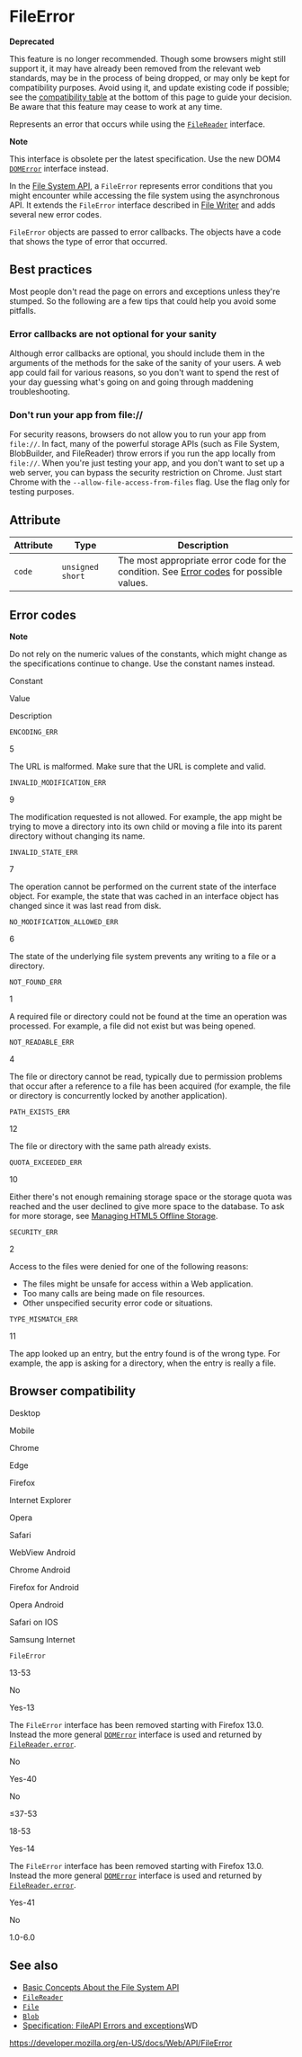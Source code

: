 # FileError

**Deprecated**

This feature is no longer recommended. Though some browsers might still support it, it may have already been removed from the relevant web standards, may be in the process of being dropped, or may only be kept for compatibility purposes. Avoid using it, and update existing code if possible; see the [compatibility table](#browser_compatibility) at the bottom of this page to guide your decision. Be aware that this feature may cease to work at any time.

Represents an error that occurs while using the [`FileReader`](filereader) interface.

**Note**

This interface is obsolete per the latest specification. Use the new DOM4 [`DOMError`](domerror) interface instead.

In the [File System API](file_and_directory_entries_api/introduction), a `FileError` represents error conditions that you might encounter while accessing the file system using the asynchronous API. It extends the `FileError` interface described in [File Writer](https://dev.w3.org/2009/dap/file-system/pub/FileSystem/#bib-FILE-WRITER) and adds several new error codes.

`FileError` objects are passed to error callbacks. The objects have a code that shows the type of error that occurred.

## Best practices

Most people don't read the page on errors and exceptions unless they're stumped. So the following are a few tips that could help you avoid some pitfalls.

### Error callbacks are not optional for your sanity

Although error callbacks are optional, you should include them in the arguments of the methods for the sake of the sanity of your users. A web app could fail for various reasons, so you don't want to spend the rest of your day guessing what's going on and going through maddening troubleshooting.

### Don't run your app from file://

For security reasons, browsers do not allow you to run your app from `file://`. In fact, many of the powerful storage APIs (such as File System, BlobBuilder, and FileReader) throw errors if you run the app locally from `file://`. When you're just testing your app, and you don't want to set up a web server, you can bypass the security restriction on Chrome. Just start Chrome with the `--allow-file-access-from-files` flag. Use the flag only for testing purposes.

## Attribute

<table><thead><tr class="header"><th>Attribute</th><th>Type</th><th>Description</th></tr></thead><tbody><tr class="odd"><td><span><code>code</code></span></td><td><code>unsigned short</code></td><td>The most appropriate error code for the condition. See <a href="#error_codes">Error codes</a> for possible values.</td></tr></tbody></table>

## Error codes

**Note**

Do not rely on the numeric values of the constants, which might change as the specifications continue to change. Use the constant names instead.

Constant

Value

Description

`ENCODING_ERR`

5

The URL is malformed. Make sure that the URL is complete and valid.

`INVALID_MODIFICATION_ERR`

9

The modification requested is not allowed. For example, the app might be trying to move a directory into its own child or moving a file into its parent directory without changing its name.

`INVALID_STATE_ERR`

7

The operation cannot be performed on the current state of the interface object. For example, the state that was cached in an interface object has changed since it was last read from disk.

`NO_MODIFICATION_ALLOWED_ERR`

6

The state of the underlying file system prevents any writing to a file or a directory.

`NOT_FOUND_ERR`

1

A required file or directory could not be found at the time an operation was processed. For example, a file did not exist but was being opened.

`NOT_READABLE_ERR`

4

The file or directory cannot be read, typically due to permission problems that occur after a reference to a file has been acquired (for example, the file or directory is concurrently locked by another application).

`PATH_EXISTS_ERR`

12

The file or directory with the same path already exists.

`QUOTA_EXCEEDED_ERR`

10

Either there's not enough remaining storage space or the storage quota was reached and the user declined to give more space to the database. To ask for more storage, see [Managing HTML5 Offline Storage](https://code.google.com/chrome/whitepapers/storage.html).

`SECURITY_ERR`

2

Access to the files were denied for one of the following reasons:

- The files might be unsafe for access within a Web application.
- Too many calls are being made on file resources.
- Other unspecified security error code or situations.

`TYPE_MISMATCH_ERR`

11

The app looked up an entry, but the entry found is of the wrong type. For example, the app is asking for a directory, when the entry is really a file.

## Browser compatibility

Desktop

Mobile

Chrome

Edge

Firefox

Internet Explorer

Opera

Safari

WebView Android

Chrome Android

Firefox for Android

Opera Android

Safari on IOS

Samsung Internet

`FileError`

13-53

No

Yes-13

The `FileError` interface has been removed starting with Firefox 13.0. Instead the more general [`DOMError`](https://developer.mozilla.org/docs/Web/API/DOMError) interface is used and returned by [`FileReader.error`](https://developer.mozilla.org/docs/Web/API/FileReader).

No

Yes-40

No

≤37-53

18-53

Yes-14

The `FileError` interface has been removed starting with Firefox 13.0. Instead the more general [`DOMError`](https://developer.mozilla.org/docs/Web/API/DOMError) interface is used and returned by [`FileReader.error`](https://developer.mozilla.org/docs/Web/API/FileReader).

Yes-41

No

1.0-6.0

## See also

- [Basic Concepts About the File System API](file_and_directory_entries_api/introduction)
- [`FileReader`](filereader)
- [`File`](file)
- [`Blob`](blob)
- [Specification: FileAPI Errors and exceptions](https://www.w3.org/TR/file-system-api/#errors-and-exceptions)WD

<a href="https://developer.mozilla.org/en-US/docs/Web/API/FileError" class="_attribution-link">https://developer.mozilla.org/en-US/docs/Web/API/FileError</a>
